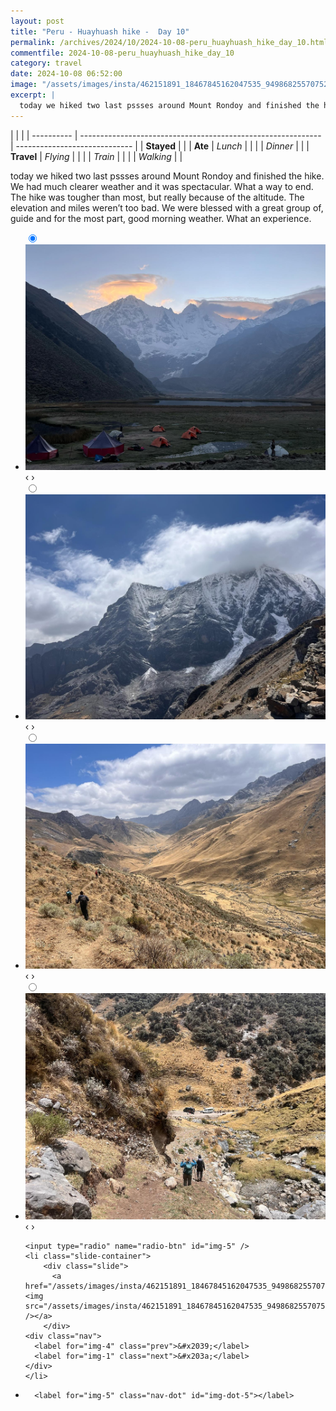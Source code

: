 ```yaml
---
layout: post
title: "Peru - Huayhuash hike -  Day 10"
permalink: /archives/2024/10/2024-10-08-peru_huayhuash_hike_day_10.html
commentfile: 2024-10-08-peru_huayhuash_hike_day_10
category: travel
date: 2024-10-08 06:52:00
image: "/assets/images/insta/462151891_18467845162047535_949868255707527702_n_18046839778989013.jpg"
excerpt: |
  today we hiked two last pssses around Mount Rondoy and finished the hike. We had much clearer weather and it was spectacular. What a way to end. The hike was tougher than most, but really because of the altitude. The elevation and miles weren’t too bad. We were blessed with a great group of, guide and for the most part, good morning weather. What an experience.
---
```


|            |                                                              |
| ---------- | ------------------------------------------------------------ | ----------------------------- |
| **Stayed** |  |
| **Ate**    | _Lunch_                                                      |          |
|            | _Dinner_                                                     |          |
| **Travel** | _Flying_                                                     |          |
|            | _Train_                                                      |          |
|            | _Walking_                                                    |          |


today we hiked two last pssses around Mount Rondoy and finished the hike. We had much clearer weather and it was spectacular. What a way to end. The hike was tougher than most, but really because of the altitude. The elevation and miles weren’t too bad. We were blessed with a great group of, guide and for the most part, good morning weather. What an experience.


<ul class="slides">
    <input type="radio" name="radio-btn" id="img-1" checked="checked" />
    <li class="slide-container">
        <div class="slide">
          <a href="/assets/images/insta/461838331_18467845186047535_4372869876073817183_n_18020093420606873.jpg"><img src="/assets/images/insta/461838331_18467845186047535_4372869876073817183_n_18020093420606873.jpg" /></a>
        </div>
    <div class="nav">
      <label for="img-5" class="prev">&#x2039;</label>
      <label for="img-2" class="next">&#x203a;</label>
    </div>
    </li>
        <input type="radio" name="radio-btn" id="img-2"  />
    <li class="slide-container">
        <div class="slide">
          <a href="/assets/images/insta/461870671_18467845198047535_248242105352725954_n_18056677777839419.jpg"><img src="/assets/images/insta/461870671_18467845198047535_248242105352725954_n_18056677777839419.jpg" /></a>
        </div>
    <div class="nav">
      <label for="img-1" class="prev">&#x2039;</label>
      <label for="img-3" class="next">&#x203a;</label>
    </div>
    </li>
        <input type="radio" name="radio-btn" id="img-3"  />
    <li class="slide-container">
        <div class="slide">
          <a href="/assets/images/insta/461844343_18467845210047535_5165365834210519543_n_17850444543299841.jpg"><img src="/assets/images/insta/461844343_18467845210047535_5165365834210519543_n_17850444543299841.jpg" /></a>
        </div>
    <div class="nav">
      <label for="img-2" class="prev">&#x2039;</label>
      <label for="img-4" class="next">&#x203a;</label>
    </div>
    </li>
        <input type="radio" name="radio-btn" id="img-4"  />
    <li class="slide-container">
        <div class="slide">
          <a href="/assets/images/insta/462620442_18467845228047535_7624533696075884102_n_18031233467068742.jpg"><img src="/assets/images/insta/462620442_18467845228047535_7624533696075884102_n_18031233467068742.jpg" /></a>
        </div>
    <div class="nav">
      <label for="img-3" class="prev">&#x2039;</label>
      <label for="img-5" class="next">&#x203a;</label>
    </div>
    </li>
    
    <input type="radio" name="radio-btn" id="img-5" />
    <li class="slide-container">
        <div class="slide">
          <a href="/assets/images/insta/462151891_18467845162047535_949868255707527702_n_18046839778989013.jpg"><img src="/assets/images/insta/462151891_18467845162047535_949868255707527702_n_18046839778989013.jpg" /></a>
        </div>
    <div class="nav">
      <label for="img-4" class="prev">&#x2039;</label>
      <label for="img-1" class="next">&#x203a;</label>
    </div>
    </li>
			
<li class="nav-dots">
      <label for="img-1" class="nav-dot" id="img-dot-1"></label>
      <label for="img-2" class="nav-dot" id="img-dot-2"></label>
      <label for="img-3" class="nav-dot" id="img-dot-3"></label>
      <label for="img-4" class="nav-dot" id="img-dot-4"></label>

      <label for="img-5" class="nav-dot" id="img-dot-5"></label>

</li>
</ul>        
             

		
